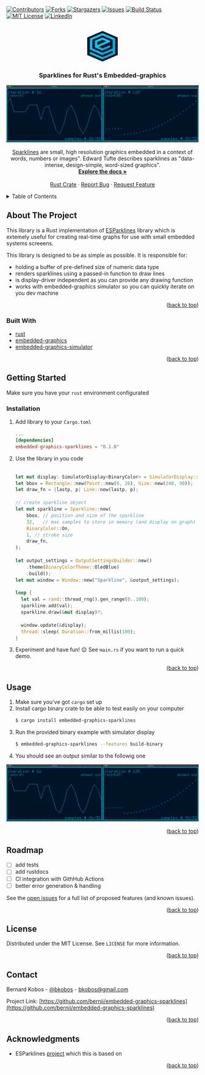 <div id="top"></div>

<!-- PROJECT SHIELDS -->
<!--
*** I'm using markdown "reference style" links for readability.
*** Reference links are enclosed in brackets [ ] instead of parentheses ( ).
*** See the bottom of this document for the declaration of the reference variables
*** for contributors-url, forks-url, etc. This is an optional, concise syntax you may use.
*** https://www.markdownguide.org/basic-syntax/#reference-style-links
-->
[![Contributors][contributors-shield]][contributors-url]
[![Forks][forks-shield]][forks-url]
[![Stargazers][stars-shield]][stars-url]
[![Issues][issues-shield]][issues-url]
[![Build Status][build-status]][build-status-url]
[![MIT License][license-shield]][license-url]
[![LinkedIn][linkedin-shield]][linkedin-url]



<!-- PROJECT LOGO -->
<br />
<div align="center">
  <a href="https://github.com/bernii/embedded-graphics-sparklines">
    <img src="https://raw.githubusercontent.com/embedded-graphics/embedded-graphics/191fe7f8a0fedc713f9722b9dc59208dacadee7e/assets/logo.svg?sanitize=true" alt="Embedded graphics logo" width="80" height="80">
  </a>

<h3 align="center">Sparklines for Rust's Embedded-graphics</h3>

<div align="center">
  <img src="assets/demo-screenshot.png" alt="Visual demo on simulator">
</div>

  <p align="center">
    <a href="https://en.wikipedia.org/wiki/Sparkline">Sparklines</a> are small, high resolution graphics embedded in a context of words, numbers or images". Edward Tufte describes sparklines as "data-intense, design-simple, word-sized graphics".
    <br />
    <a href="https://github.com/bernii/embedded-graphics-sparklines"><strong>Explore the docs »</strong></a>
    <br />
    <br />
    <a href="https://crates.io/crates/embedded-graphics-sparklines">Rust Crate</a>
    ·
    <a href="https://github.com/bernii/embedded-graphics-sparklines/issues">Report Bug</a>
    ·
    <a href="https://github.com/bernii/embedded-graphics-sparklines/issues">Request Feature</a>
  </p>
</div>



<!-- TABLE OF CONTENTS -->
<details>
  <summary>Table of Contents</summary>
  <ol>
    <li>
      <a href="#about-the-project">About The Project</a>
      <ul>
        <li><a href="#built-with">Built With</a></li>
      </ul>
    </li>
    <li>
      <a href="#getting-started">Getting Started</a>
      <ul>
        <li><a href="#prerequisites">Prerequisites</a></li>
        <li><a href="#installation">Installation</a></li>
      </ul>
    </li>
    <li><a href="#usage">Usage</a></li>
    <li><a href="#roadmap">Roadmap</a></li>
    <li><a href="#license">License</a></li>
    <li><a href="#contact">Contact</a></li>
    <li><a href="#acknowledgments">Acknowledgments</a></li>
  </ol>
</details>



<!-- ABOUT THE PROJECT -->
## About The Project

This library is a Rust implementation of [ESParklines](https://github.com/0xPIT/ESParklines) library which is extemely useful for creating real-time graphs for use with small embedded systems screeens.

This library is designed to be as simple as possible. It is responsible for:
- holding a buffer of pre-defined size of numeric data type
- renders sparklines using a passed-in function to draw lines
- is display-driver independent as you can provide any drawing function
- works with embedded-graphics simulator so you can quickly iterate on you dev machine

<p align="right">(<a href="#top">back to top</a>)</p>



### Built With

* [rust](https://www.rust-lang.org/)
* [embedded-graphics](https://github.com/embedded-graphics/embedded-graphics)
* [embedded-graphics-simulator](hhttps://docs.rs/embedded-graphics-simulator/latest/embedded_graphics_simulator/)

<p align="right">(<a href="#top">back to top</a>)</p>



<!-- GETTING STARTED -->
## Getting Started

Make sure you have your `rust` environment configurated

### Installation

1. Add library to your `Cargo.toml`

    ```toml
    ...
    [dependencies]
    embedded-graphics-sparklines = "0.1.0"
    ```
2. Use the library in you code
    ```rust

    let mut display: SimulatorDisplay<BinaryColor> = SimulatorDisplay::new(Size::new(240, 135));
    let bbox = Rectangle::new(Point::new(0, 26), Size::new(240, 90));
    let draw_fn = |lastp, p| Line::new(lastp, p);

    // create sparkline object
    let mut sparkline = Sparkline::new(
        bbox, // position and size of the sparkline
        32,   // max samples to store in memory (and display on graph)
        BinaryColor::On,
        1, // stroke size
        draw_fn,
    );

    let output_settings = OutputSettingsBuilder::new()
        .theme(BinaryColorTheme::OledBlue)
        .build();
    let mut window = Window::new("Sparkline", &output_settings);

    loop {
      let val = rand::thread_rng().gen_range(0..100);
      sparkline.add(val);
      sparkline.draw(&mut display)?;

      window.update(&display);
      thread::sleep( Duration::from_millis(100);
    }
    ```
3. Experiment and have fun! :relieved: See `main.rs` if you want to run a quick demo. 

<p align="right">(<a href="#top">back to top</a>)</p>



<!-- USAGE EXAMPLES -->
## Usage

1. Make sure you've got `cargo` set up
2. Install cargo binary crate to be able to test easily on your computer
    ```bash
    $ cargo install embedded-graphics-sparklines
    ```
2. Run the provided binary example with simulator display
   ```bash
   $ embedded-graphics-sparklines --features build-binary
   ```
3. You should see an output similar to the followig one

![demo screenshot](./assets/demo-screenshot.png)

<p align="right">(<a href="#top">back to top</a>)</p>



<!-- ROADMAP -->
## Roadmap

- [ ] add tests
- [ ] add rustdocs
- [ ] CI integration with GithHub Actions
- [ ] better error generation & handling

See the [open issues](https://github.com/bernii/embedded-graphics-sparklines/issues) for a full list of proposed features (and known issues).

<p align="right">(<a href="#top">back to top</a>)</p>



<!-- LICENSE -->
## License

Distributed under the MIT License. See `LICENSE` for more information.

<p align="right">(<a href="#top">back to top</a>)</p>



<!-- CONTACT -->
## Contact

Bernard Kobos - [@bkobos](https://twitter.com/bkobos) - bkobos@gmail.com

Project Link: [https://github.com/bernii/embedded-graphics-sparklines](https://github.com/bernii/embedded-graphics-sparklines)

<p align="right">(<a href="#top">back to top</a>)</p>



<!-- ACKNOWLEDGMENTS -->
## Acknowledgments

* ESParklines [project](https://github.com/0xPIT/ESParklines) which this is based on

<p align="right">(<a href="#top">back to top</a>)</p>



<!-- MARKDOWN LINKS & IMAGES -->
<!-- https://www.markdownguide.org/basic-syntax/#reference-style-links -->
[contributors-shield]: https://img.shields.io/github/contributors/bernii/embedded-graphics-sparklines.svg?style=for-the-badge
[contributors-url]: https://github.com/bernii/embedded-graphics-sparklines/graphs/contributors
[forks-shield]: https://img.shields.io/github/forks/bernii/embedded-graphics-sparklines.svg?style=for-the-badge
[forks-url]: https://github.com/bernii/embedded-graphics-sparklines/network/members
[stars-shield]: https://img.shields.io/github/stars/bernii/embedded-graphics-sparklines.svg?style=for-the-badge
[stars-url]: https://github.com/bernii/embedded-graphics-sparklines/stargazers
[issues-shield]: https://img.shields.io/github/issues/bernii/embedded-graphics-sparklines.svg?style=for-the-badge
[issues-url]: https://github.com/bernii/embedded-graphics-sparklines/issues
[license-shield]: https://img.shields.io/github/license/bernii/embedded-graphics-sparklines.svg?style=for-the-badge
[license-url]: https://github.com/bernii/embedded-graphics-sparklines/blob/master/LICENSE
[linkedin-shield]: https://img.shields.io/badge/-LinkedIn-black.svg?style=for-the-badge&logo=linkedin&colorB=555
[linkedin-url]: https://linkedin.com/in/bernii
[product-screenshot]: images/screenshot.png
[build-status]: https://img.shields.io/endpoint.svg?url=https%3A%2F%2Factions-badge.atrox.dev%2Fbernii%2Fembedded-graphics-sparklines%2Fbadge%3Fref%3Dmain&style=for-the-badge
[build-status-url]: https://actions-badge.atrox.dev/bernii/embedded-graphics-sparklines/goto?ref=main
